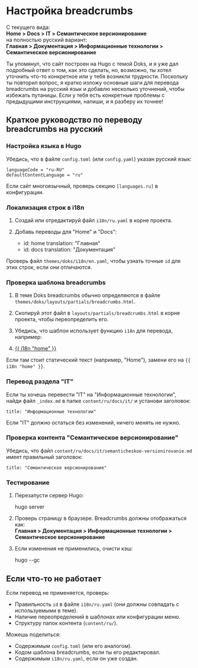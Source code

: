# Настройка breadcrumbs

С текущего вида:  
**Home > Docs > IT > Семантическое версионирование**  
на полностью русский вариант:  
**Главная > Документация > Информационные технологии > Семантическое версионирование**

Ты упомянул, что сайт построен на Hugo с темой Doks, и я уже дал подробный ответ о том, как это сделать, но, возможно, ты хотел уточнить что-то конкретное или у тебя возникли трудности. Поскольку ты повторил вопрос, я кратко изложу основные шаги для перевода breadcrumbs на русский язык и добавлю несколько уточнений, чтобы избежать путаницы. Если у тебя есть конкретные проблемы с предыдущими инструкциями, напиши, и я разберу их точнее!

## Краткое руководство по переводу breadcrumbs на русский

### Настройка языка в Hugo
Убедись, что в файле `config.toml` (или `config.yaml`) указан русский язык:

    languageCode = "ru-RU"
    defaultContentLanguage = "ru"

Если сайт многоязычный, проверь секцию `[languages.ru]` в конфигурации.

### Локализация строк в i18n
1. Создай или отредактируй файл `i18n/ru.yaml` в корне проекта.
2. Добавь переводы для "Home" и "Docs":

    - id: home
      translation: "Главная"
    - id: docs
      translation: "Документация"

Проверь файл `themes/doks/i18n/en.yaml`, чтобы узнать точные `id` для этих строк, если они отличаются.

### Проверка шаблона breadcrumbs
1. В теме Doks breadcrumbs обычно определяются в файле `themes/doks/layouts/partials/breadcrumbs.html`.
2. Скопируй этот файл в `layouts/partials/breadcrumbs.html` в корне проекта, чтобы переопределить его.
3. Убедись, что шаблон использует функцию `i18n` для перевода, например:

    <li class="breadcrumb-item"><a href="/">{{ i18n "home" }}</a></li>

Если там стоит статический текст (например, "Home"), замени его на `{{ i18n "home" }}`.

### Перевод раздела "IT"
Если ты хочешь перевести "IT" на "Информационные технологии", найди файл `_index.md` в папке `content/ru/docs/it/` и установи заголовок:

    title: "Информационные технологии"

Если "IT" должно остаться без изменений, ничего менять не нужно.

### Проверка контента "Семантическое версионирование"
Убедись, что файл `content/ru/docs/it/semanticheskoe-versionirovanie.md` имеет правильный заголовок:

    title: "Семантическое версионирование"

### Тестирование
1. Перезапусти сервер Hugo:

    hugo server

2. Проверь страницу в браузере. Breadcrumbs должны отображаться как:  
**Главная > Документация > Информационные технологии > Семантическое версионирование**

3. Если изменения не применились, очисти кэш:

    hugo --gc

## Если что-то не работает
Если перевод не применяется, проверь:
- Правильность `id` в файле `i18n/ru.yaml` (они должны совпадать с используемыми в теме).
- Наличие переопределений в шаблонах или конфигурации меню.
- Структуру папок контента (`content/ru/`).

Можешь поделиться:
- Содержимым `config.toml` (или его аналогом).
- Кодом шаблона breadcrumbs, если ты его редактировал.
- Содержимым `i18n/ru.yaml`, если он уже создан.